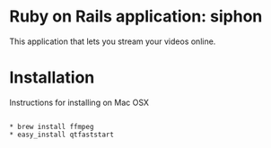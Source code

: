 # Ruby on Rails application: siphon

This application that lets you stream your videos online.

# Installation
Instructions for installing on Mac OSX
<pre><code>
* brew install ffmpeg
* easy_install qtfaststart
</code></pre>